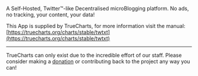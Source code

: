 A Self-Hosted, Twitter™-like Decentralised microBlogging platform. No ads, no tracking, your content, your data!

This App is supplied by TrueCharts, for more information visit the manual: [https://truecharts.org/charts/stable/twtxt](https://truecharts.org/charts/stable/twtxt)

---

TrueCharts can only exist due to the incredible effort of our staff.
Please consider making a [donation](https://truecharts.org/about/sponsor) or contributing back to the project any way you can!
